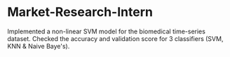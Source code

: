 # Market-Research-Intern
Implemented a non-linear SVM model for the biomedical time-series dataset. Checked the accuracy and validation score for 3 classifiers (SVM, KNN &amp; Naive Baye's).
